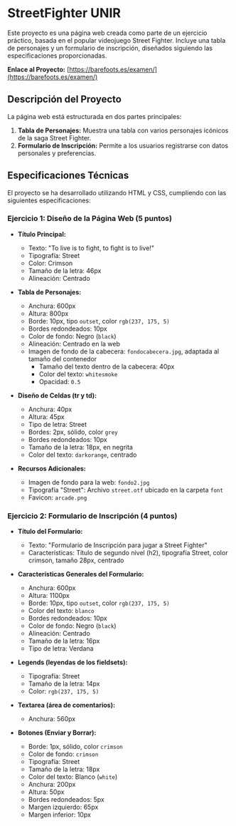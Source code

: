 # StreetFighter UNIR

Este proyecto es una página web creada como parte de un ejercicio práctico, basada en el popular videojuego Street Fighter. Incluye una tabla de personajes y un formulario de inscripción, diseñados siguiendo las especificaciones proporcionadas.

**Enlace al Proyecto:** [https://barefoots.es/examen/](https://barefoots.es/examen/)

## Descripción del Proyecto

La página web está estructurada en dos partes principales:

1.  **Tabla de Personajes:** Muestra una tabla con varios personajes icónicos de la saga Street Fighter.
2.  **Formulario de Inscripción:** Permite a los usuarios registrarse con datos personales y preferencias.

## Especificaciones Técnicas

El proyecto se ha desarrollado utilizando HTML y CSS, cumpliendo con las siguientes especificaciones:

### Ejercicio 1: Diseño de la Página Web (5 puntos)

*   **Título Principal:**
    *   Texto: "To live is to fight, to fight is to live!"
    *   Tipografía: Street
    *   Color: Crimson
    *   Tamaño de la letra: 46px
    *   Alineación: Centrado

*   **Tabla de Personajes:**
    *   Anchura: 600px
    *   Altura: 800px
    *   Borde: 10px, tipo `outset`, color `rgb(237, 175, 5)`
    *   Bordes redondeados: 10px
    *   Color de fondo: Negro (`black`)
    *   Alineación: Centrado en la web
    *   Imagen de fondo de la cabecera: `fondocabecera.jpg`, adaptada al tamaño del contenedor
        *   Tamaño del texto dentro de la cabecera: 40px
        *   Color del texto: `whitesmoke`
        *   Opacidad: `0.5`

*   **Diseño de Celdas (tr y td):**
    *   Anchura: 40px
    *   Altura: 45px
    *   Tipo de letra: Street
    *   Bordes: 2px, sólido, color `grey`
    *   Bordes redondeados: 10px
    *   Tamaño de la letra: 18px, en negrita
    *   Color del texto: `darkorange`, centrado

*   **Recursos Adicionales:**
    *   Imagen de fondo para la web: `fondo2.jpg`
    *   Tipografía "Street": Archivo `street.otf` ubicado en la carpeta `font`
    *   Favicon: `arcade.png`

### Ejercicio 2: Formulario de Inscripción (4 puntos)

*   **Título del Formulario:**
    *   Texto: "Formulario de Inscripción para jugar a Street Fighter"
    *   Características: Título de segundo nivel (h2), tipografía Street, color crimson, tamaño 28px, centrado

*   **Características Generales del Formulario:**
    *   Anchura: 600px
    *   Altura: 1100px
    *   Borde: 10px, tipo `outset`, color `rgb(237, 175, 5)`
    *   Color del texto: `blanco`
    *   Bordes redondeados: 10px
    *   Color de fondo: Negro (`black`)
    *   Alineación: Centrado
    *   Tamaño de la letra: 16px
    *   Tipo de letra: Verdana

*   **Legends (leyendas de los fieldsets):**
    *   Tipografía: Street
    *   Tamaño de la letra: 14px
    *   Color: `rgb(237, 175, 5)`

*   **Textarea (área de comentarios):**
    *   Anchura: 560px

*   **Botones (Enviar y Borrar):**
    *   Borde: 1px, sólido, color `crimson`
    *   Color de fondo: `crimson`
    *   Tipografía: Street
    *   Tamaño de la letra: 18px
    *   Color del texto: Blanco (`white`)
    *   Anchura: 200px
    *   Altura: 50px
    *   Bordes redondeados: 5px
    *   Margen izquierdo: 65px
    *   Margen inferior: 10px
